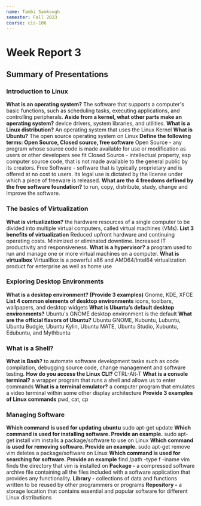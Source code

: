 ```yaml
---
name: Tambi Samkough
semester: Fall 2023
course: cis-106
---
```


# Week Report 3

## Summary of Presentations

### Introduction to Linux
**What is an operating system?**
The software that supports a computer's basic functions, such as scheduling tasks, executing applications, and controlling peripherals.
**Aside from a kernel, what other parts make an operating system?**
device drivers, system libraries, and utilities.
**What is a Linux distribution?**
An operating system that uses the Linux Kernel
**What is Ubuntu?**
The open source operating system on Linux
**Define the following terms: Open Source, Closed source, free software**
Open Source - any program whose source code is made available for use or modification as users or other developers see fit
Closed Source - intellectual property, esp computer source code, that is not made available to the general public by its creators.
Free Software - software that is typically proprietary and is offered at no cost to users. Its legal use is dictated by the license under which a piece of freeware is released.
**What are the 4 freedoms defined by the free software foundation?**
to run, copy, distribute, study, change and improve the software.
### The basics of Virtualization
**What is virtualization?**
the hardware resources of a single computer to be divided into multiple virtual computers, called virtual machines (VMs).
**List 3 benefits of virtualization**
Reduced upfront hardware and continuing operating costs.
Minimized or eliminated downtime.
Increased IT productivity and responsiveness.
**What is a hypervisor?**
a program used to run and manage one or more virtual machines on a computer.
**What is virtualbox**
VirtualBox is a powerful x86 and AMD64/Intel64 virtualization product for enterprise as well as home use
### Exploring Desktop Environments
**What is a desktop environment? (Provide 3 examples)**
Gnome, KDE, XFCE
**List 4 common elements of desktop environments**
icons, toolbars, wallpapers, and desktop widgets
**What is Ubuntu’s default desktop environments?**
Ubuntu's GNOME desktop environment is the default
**What are the official flavors of Ubuntu?**
Ubuntu GNOME, Kubuntu, Lubuntu, Ubuntu Budgie, Ubuntu Kylin, Ubuntu MATE, Ubuntu Studio, Xubuntu, Edubuntu, and Mythbuntu
### What is a Shell?
**What is Bash?**
to automate software development tasks such as code compilation, debugging source code, change management and software testing.
**How do you access the Linux CLI?**
CTRL-Alt-T
**What is a console terminal?**
 a wrapper program that runs a shell and allows us to enter commands
**What is a terminal emulator?**
a computer program that emulates a video terminal within some other display architecture
**Provide 3 examples of Linux commands**
pwd, cat, cp
### Managing Software
**Which command is used for updating ubuntu**
sudo apt-get update
**Which command is used for installing software. Provide an example.**
sudo apt-get install vim installs a package/software to use on Linux
**Which command is used for removing software. Provide an example.**
sudo apt-get remove vim deletes a package/software on Linux
**Which command is used for searching for software. Provide an example** find /path -type f -iname vim finds the directory that vim is installed on
**Package -**
a compressed software archive file containing all the files included with a software application that provides any functionality.
**Library -**
collections of data and functions written to be reused by other programmers or programs
**Repository -**
a storage location that contains essential and popular software for different Linux distributions